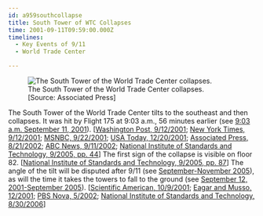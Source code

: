 ```yaml
---
id: a959southcollapse
title: South Tower of WTC Collapses
time: 2001-09-11T09:59:00.000Z
timelines:
  - Key Events of 9/11
  - World Trade Center

---
```


<figure class="image">
  <img alt="The South Tower of the World Trade Center collapses." src="//i2.wp.com/cdn.historycommons.org/images/events/338_south_tower_collapse2050081722-9613.jpg" />
  <figcaption>The South Tower of the World Trade Center collapses.<br>[Source: Associated Press]</figcaption>
</figure>

The South Tower of the World Trade Center tilts to the southeast and then collapses. It was hit by Flight 175 at 9:03 a.m., 56 minutes earlier (see [9:03 a.m. September 11, 2001](/timeline/#a903flight175crashes)). [[Washington Post, 9/12/2001][1]; [New York Times, 9/12/2001][2]; [MSNBC, 9/22/2001][3]; [USA Today, 12/20/2001][4]; [Associated Press, 8/21/2002][5]; [ABC News, 9/11/2002][6]; [National Institute of Standards and Technology, 9/2005, pp. 44][7]] The first sign of the collapse is visible on floor 82. [[National Institute of Standards and Technology, 9/2005, pp. 87][7]] The angle of the tilt will be disputed after 9/11 (see [September-November 2005](/timeline/#a0905tiltdispute)), as will the time it takes the towers to fall to the ground (see [September 12, 2001-September 2005](/timeline/#a091201collapsetimedispute)). [[Scientific American, 10/9/2001][8]; [Eagar and Musso, 12/2001][9]; [PBS Nova, 5/2002][10]; [National Institute of Standards and Technology, 8/30/2006][11]]

[1]: https://www.washingtonpost.com/wp-srv/nation/articles/timeline.html
[2]: https://www.nytimes.com/2001/09/12/us/a-day-of-terror-the-measurement-columbia-s-seismographs-log-quake-level-impacts.html
[3]: https://911research.wtc7.net/cache/planes/msnbc092201_eventsof911.html
[4]: https://usatoday30.usatoday.com/news/sept11/2001/12/19/usatcov-wtcsurvival.htm
[5]: https://web.archive.org/web/20021002112814/http://www.gomemphis.com/mca/america_at_war/article/0,1426,MCA_945_1340414,00.html
[6]: https://911research.wtc7.net/cache/pentagon/attack/abcnews091102_jenningsinterviews.html
[7]: https://ws680.nist.gov/publication/get_pdf.cfm?pub_id=909017
[8]: https://web.archive.org/web/20071026084122/http://www.sciam.com/print_version.cfm?articleID=000B7FEB-A88C-1C75-9B81809EC588EF21
[9]: https://www.tms.org/pubs/journals/JOM/0112/Eagar/Eagar-0112.html
[10]: https://web.archive.org/web/20021020185626/http://www.pbs.org/wgbh/nova/wtc/dyk.html
[11]: https://web.archive.org/web/20060901070319/http://wtc.nist.gov/pubs/factsheets/faqs_8_2006.htm
